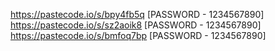 https://pastecode.io/s/bpy4fb5q
[PASSWORD - 1234567890]
https://pastecode.io/s/sz2aoik8
[PASSWORD - 1234567890]
https://pastecode.io/s/bmfoq7bp
[PASSWORD - 1234567890]
